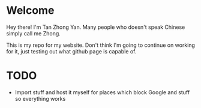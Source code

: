 # Welcome
Hey there! I'm Tan Zhong Yan. Many people who doesn't speak Chinese simply call me Zhong.  

This is my repo for my website. Don't think I'm going to continue on working for it, just testing out what github page is capable of.

# TODO
- Import stuff and host it myself for places which block Google and stuff so everything works